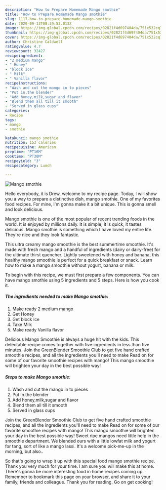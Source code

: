 ```yaml
---
description: "How to Prepare Homemade Mango smothie"
title: "How to Prepare Homemade Mango smothie"
slug: 1117-how-to-prepare-homemade-mango-smothie
date: 2020-09-13T08:39:53.013Z
image: https://img-global.cpcdn.com/recipes/02821f4d697404da/751x532cq70/mango-smothie-recipe-main-photo.jpg
thumbnail: https://img-global.cpcdn.com/recipes/02821f4d697404da/751x532cq70/mango-smothie-recipe-main-photo.jpg
cover: https://img-global.cpcdn.com/recipes/02821f4d697404da/751x532cq70/mango-smothie-recipe-main-photo.jpg
author: Christine Caldwell
ratingvalue: 4.7
reviewcount: 32427
recipeingredient:
- "2 medium mango"
- " Honey"
- "block Ice"
- " Milk"
- " Vanilla flavor"
recipeinstructions:
- "Wash and cut the mango in to pieces"
- "Put in.the blender"
- "Add honey,milk,sugar and flavor"
- "Blend them all till it smooth"
- "Served in glass cups"
categories:
- Recipe
tags:
- mango
- smothie

katakunci: mango smothie 
nutrition: 153 calories
recipecuisine: American
preptime: "PT16M"
cooktime: "PT30M"
recipeyield: "3"
recipecategory: Lunch

---
```



![Mango smothie](https://img-global.cpcdn.com/recipes/02821f4d697404da/751x532cq70/mango-smothie-recipe-main-photo.jpg)

Hello everybody, it is Drew, welcome to my recipe page. Today, I will show you a way to prepare a distinctive dish, mango smothie. One of my favorites food recipes. For mine, I'm gonna make it a bit unique. This is gonna smell and look delicious.

Mango smothie is one of the most popular of recent trending foods in the world. It is enjoyed by millions daily. It is simple, it is quick, it tastes delicious. Mango smothie is something which I have loved my entire life. They're nice and they look fantastic.

This ultra creamy mango smoothie is the best summertime smoothie. It&#39;s made with fresh mango and a handful of ingredients (dairy or dairy-free) for the ultimate thirst quencher. Lightly sweetened with honey and banana, this healthy mango smoothie is perfect for a quick breakfast or snack. Learn how to make a mango smoothie without yogurt, banana or milk.


To begin with this recipe, we must first prepare a few components. You can have mango smothie using 5 ingredients and 5 steps. Here is how you cook it.

<!--inarticleads1-->

##### The ingredients needed to make Mango smothie:

1. Make ready 2 medium mango
1. Get  Honey
1. Get block Ice
1. Take  Milk
1. Make ready  Vanilla flavor


Delicious Mango Smoothie is always a huge hit with the kids. This delectable recipe comes together with five ingredients in less than five minutes. Join the GreenBlender Smoothie Club to get five hand crafted smoothie recipes, and all the ingredients you&#39;ll need to make Read on for some of our favorite smoothie recipes with mango! This mango smoothie will brighten your day in the best possible way! 

<!--inarticleads2-->

##### Steps to make Mango smothie:

1. Wash and cut the mango in to pieces
1. Put in.the blender
1. Add honey,milk,sugar and flavor
1. Blend them all till it smooth
1. Served in glass cups


Join the GreenBlender Smoothie Club to get five hand crafted smoothie recipes, and all the ingredients you&#39;ll need to make Read on for some of our favorite smoothie recipes with mango! This mango smoothie will brighten your day in the best possible way! Sweet ripe mangos need little help in the smoothie department. We blended ours with a little lowfat milk and yogurt for tang, sort of like a mango lassi. It&#39;s a welcome pick-me-up in the morning, but also.. 

So that's going to wrap it up with this special food mango smothie recipe. Thank you very much for your time. I am sure you will make this at home. There's gonna be more interesting food in home recipes coming up. Remember to bookmark this page on your browser, and share it to your family, friends and colleague. Thank you for reading. Go on get cooking!

